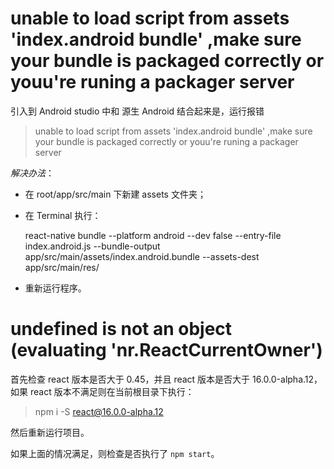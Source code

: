 # unable to load script from assets 'index.android bundle'  ,make sure your bundle is packaged correctly or youu're runing a packager server

引入到 Android studio 中和 源生 Android 结合起来是，运行报错

> unable to load script from assets 'index.android bundle'  ,make sure your bundle is packaged correctly or youu're runing a packager server

*解决办法*：

- 在 root/app/src/main 下新建 assets 文件夹；
- 在 Terminal 执行：

    react-native bundle --platform android --dev false --entry-file index.android.js --bundle-output app/src/main/assets/index.android.bundle --assets-dest app/src/main/res/

- 重新运行程序。

# undefined is not an object (evaluating 'nr.ReactCurrentOwner')

首先检查 react 版本是否大于 0.45，并且 react 版本是否大于 16.0.0-alpha.12，如果 react 版本不满足则在当前根目录下执行：

> npm i -S react@16.0.0-alpha.12

然后重新运行项目。

如果上面的情况满足，则检查是否执行了 `npm start`。

